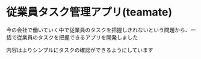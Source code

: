 <h1>従業員タスク管理アプリ(teamate)</h1>
<p>今の会社で働いていく中で従業員のタスクを把握しきれないという問題から、一括で従業員のタスクを把握できるアプリを開発しました</p>
<p>内容はよりシンプルにタスクの確認ができるようにしています</p>
